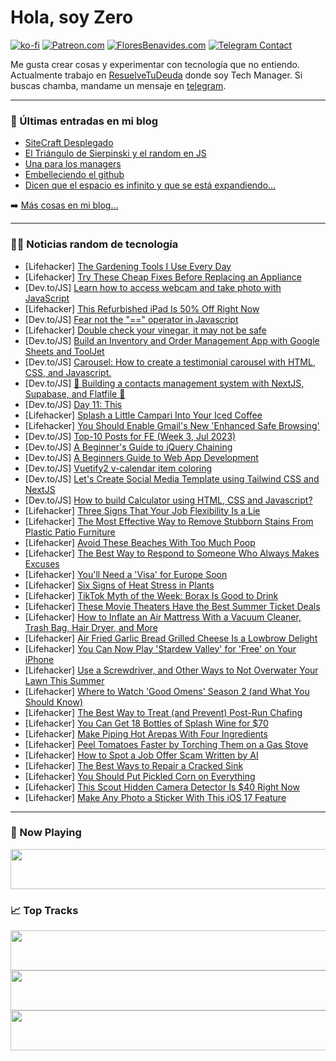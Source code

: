 # Hola, soy Zero

[![ko-fi](https://ko-fi.com/img/githubbutton_sm.svg)](https://ko-fi.com/J3J4N0LUK)
[![Patreon.com](https://img.shields.io/endpoint.svg?url=https%3A%2F%2Fshieldsio-patreon.vercel.app%2Fapi%3Fusername%3Dzerodragon%26type%3Dpatrons&style=for-the-badge)](https://patreon.com/zerodragon)
[![FloresBenavides.com](https://img.shields.io/website?down_message=oops&label=MiBlog&style=for-the-badge&up_message=online&url=https%3A%2F%2Ffloresbenavides.com)](https://floresbenavides.com)
[![Telegram Contact](https://img.shields.io/badge/escr%C3%ADbeme-ZeroDragon-%2326A5E4?style=for-the-badge&logo=telegram)](https://t.me/zerodragon)

Me gusta crear cosas y experimentar con tecnología que no entiendo.
Actualmente trabajo en [ResuelveTuDeuda](http://github.com/resuelve) donde soy Tech Manager.
Si buscas chamba, mandame un mensaje en [telegram](https://t.me/zerodragon).

---

### 📕 Últimas entradas en mi blog
<!-- BLOG-POST-LIST:START -->
- [SiteCraft Desplegado](https://floresbenavides.com/sitecraft-desplegado/)
- [El Triángulo de Sierpinski y el random en JS](https://floresbenavides.com/el-triangulo-de-sierpinski-y-el-random-en-js/)
- [Una para los managers](https://floresbenavides.com/una-para-los-managers/)
- [Embelleciendo el github](https://floresbenavides.com/embelleciendo-el-github/)
- [Dicen que el espacio es infinito y que se está expandiendo…](https://floresbenavides.com/dicen-que-el-espacio-es-infinito-y-que-se-esta-expandiendo/)
<!-- BLOG-POST-LIST:END -->

➡️ [Más cosas en mi blog...](https://floresbenavides.com)

---

### 👨‍💻 Noticias random de tecnología
<!-- TECH-POSTS:START -->
- [Lifehacker] [The Gardening Tools I Use Every Day](https://lifehacker.com/the-gardening-tools-i-use-every-day-1850669323)
- [Lifehacker] [Try These Cheap Fixes Before Replacing an Appliance](https://lifehacker.com/try-these-cheap-fixes-before-replacing-an-appliance-1850669294)
- [Dev.to/JS] [Learn how to access webcam and take photo with JavaScript](https://dev.to/bensonruan/learn-how-to-access-webcam-and-take-photo-with-javascript-3oel)
- [Lifehacker] [This Refurbished iPad Is 50% Off Right Now](https://lifehacker.com/this-refurbished-ipad-is-50-off-right-now-1850653480)
- [Dev.to/JS] [Fear not the &quot;==&quot; operator in Javascript](https://dev.to/bbarbour/fear-not-the-operator-in-javascript-4k71)
- [Lifehacker] [Double check your vinegar, it may not be safe](https://lifehacker.com/double-check-your-vinegar-it-may-not-be-safe-1850669266)
- [Dev.to/JS] [Build an Inventory and Order Management App with Google Sheets and ToolJet](https://dev.to/tooljet/building-an-inventory-and-order-management-app-with-google-sheets-and-tooljet-4jjf)
- [Dev.to/JS] [Carousel: How to create a testimonial carousel with HTML, CSS, and Javascript.](https://dev.to/ediomojose/carousel-how-to-create-a-testimonial-carousel-with-html-css-and-javascript-43j6)
- [Dev.to/JS] [🚀 Building a contacts management system with NextJS, Supabase, and Flatfile 🥂](https://dev.to/github20k/building-a-contacts-management-system-with-nextjs-supabase-and-flatfile-5dk6)
- [Dev.to/JS] [Day 11: This](https://dev.to/dhrn/day-11-this-2jnh)
- [Lifehacker] [Splash a Little Campari Into Your Iced Coffee](https://lifehacker.com/splash-a-little-campari-into-your-iced-coffee-1850665805)
- [Lifehacker] [You Should Enable Gmail&#39;s New &#39;Enhanced Safe Browsing&#39;](https://lifehacker.com/you-should-enable-gmails-new-enhanced-safe-browsing-1850669340)
- [Dev.to/JS] [Top-10 Posts for FE &lpar;Week 3, Jul 2023&rpar;](https://dev.to/fruntend/top-10-posts-for-fe-week-3-jul-2023-328n)
- [Dev.to/JS] [A Beginner&#39;s Guide to jQuery Chaining](https://dev.to/iftikhar/a-beginners-guide-to-jquery-chaining-5f3l)
- [Dev.to/JS] [A Beginners Guide to Web App Development](https://dev.to/donnajohnson88/a-beginners-guide-to-web-app-development-24mf)
- [Dev.to/JS] [Vuetify2 v-calendar item coloring](https://dev.to/timma_87/vuetify2-v-calendar-item-coloring-46fk)
- [Dev.to/JS] [Let&#39;s Create Social Media Template using Tailwind CSS and NextJS](https://dev.to/incoderweb/lets-create-social-media-template-using-tailwind-css-and-nextjs-54kg)
- [Dev.to/JS] [How to build Calculator using HTML, CSS and Javascript?](https://dev.to/keshavkumarhembram/how-to-build-calculator-using-html-css-and-javascript-56od)
- [Lifehacker] [Three Signs That Your Job Flexibility Is a Lie](https://lifehacker.com/three-signs-that-your-job-flexibility-is-a-lie-1850665189)
- [Lifehacker] [The Most Effective Way to Remove Stubborn Stains From Plastic Patio Furniture](https://lifehacker.com/the-most-effective-way-to-remove-stubborn-stains-from-p-1850665156)
- [Lifehacker] [Avoid These Beaches With Too Much Poop](https://lifehacker.com/avoid-these-beaches-with-too-much-poop-1850665109)
- [Lifehacker] [The Best Way to Respond to Someone Who Always Makes Excuses](https://lifehacker.com/the-best-way-to-respond-to-someone-who-always-makes-exc-1850665402)
- [Lifehacker] [You&#39;ll Need a &#39;Visa&#39; for Europe Soon](https://lifehacker.com/youll-need-a-visa-for-europe-soon-1850665413)
- [Lifehacker] [Six Signs of Heat Stress in Plants](https://lifehacker.com/6-signs-of-heat-stress-in-plants-1850665461)
- [Lifehacker] [TikTok Myth of the Week: Borax Is Good to Drink](https://lifehacker.com/tiktok-myth-of-the-week-borax-is-good-to-drink-1850665604)
- [Lifehacker] [These Movie Theaters Have the Best Summer Ticket Deals](https://lifehacker.com/these-movie-theaters-have-the-best-summer-ticket-deals-1850665566)
- [Lifehacker] [How to Inflate an Air Mattress With a Vacuum Cleaner, Trash Bag, Hair Dryer, and More](https://lifehacker.com/inflate-an-air-mattress-with-a-vacuum-cleaner-5862845)
- [Lifehacker] [Air Fried Garlic Bread Grilled Cheese Is a Lowbrow Delight](https://lifehacker.com/you-can-air-fry-a-grilled-cheese-sandwich-1850665486)
- [Lifehacker] [You Can Now Play &#39;Stardew Valley&#39; for &#39;Free&#39; on Your iPhone](https://lifehacker.com/you-can-now-play-stardew-valley-for-free-on-your-iphone-1850664705)
- [Lifehacker] [Use a Screwdriver, and Other Ways to Not Overwater Your Lawn This Summer](https://lifehacker.com/use-a-screwdriver-and-other-ways-keep-from-overwaterin-1847033541)
- [Lifehacker] [Where to Watch &#39;Good Omens&#39; Season 2 &lpar;and What You Should Know&rpar;](https://lifehacker.com/where-to-watch-good-omens-season-2-and-what-you-should-1850654006)
- [Lifehacker] [The Best Way to Treat &lpar;and Prevent&rpar; Post-Run Chafing](https://lifehacker.com/treat-post-run-chafing-with-diaper-cream-1724603461)
- [Lifehacker] [You Can Get 18 Bottles of Splash Wine for $70](https://lifehacker.com/you-can-get-18-bottles-of-splash-wine-for-70-1850653364)
- [Lifehacker] [Make Piping Hot Arepas With Four Ingredients](https://lifehacker.com/make-piping-hot-arepas-with-four-ingredients-1850664222)
- [Lifehacker] [Peel Tomatoes Faster by Torching Them on a Gas Stove](https://lifehacker.com/quickly-peel-tomatoes-by-torching-them-on-a-gas-stoveto-1787462339)
- [Lifehacker] [How to Spot a Job Offer Scam Written by AI](https://lifehacker.com/how-to-spot-a-job-offer-scam-written-by-ai-1850664352)
- [Lifehacker] [The Best Ways to Repair a Cracked Sink](https://lifehacker.com/the-best-ways-to-repair-a-cracked-sink-1850664147)
- [Lifehacker] [You Should Put Pickled Corn on Everything](https://lifehacker.com/you-should-put-pickled-corn-on-everything-1827544519)
- [Lifehacker] [This Scout Hidden Camera Detector Is $40 Right Now](https://lifehacker.com/this-scout-hidden-camera-detector-is-40-right-now-1850653349)
- [Lifehacker] [Make Any Photo a Sticker With This iOS 17 Feature](https://lifehacker.com/make-any-photo-a-sticker-with-this-ios-17-feature-1850662865)<!-- TECH-POSTS:END -->

---

### 🎵 Now Playing
<a href="https://spotify-now-playing-dun.vercel.app/now-playing?open"><img src="https://spotify-now-playing-dun.vercel.app/now-playing" width="540" height="64"></a>

### 📈 Top Tracks
<a href="https://spotify-now-playing-dun.vercel.app/top-tracks?i=1&open"><img src="https://spotify-now-playing-dun.vercel.app/top-tracks?i=1" width="540" height="64"></a>
<a href="https://spotify-now-playing-dun.vercel.app/top-tracks?i=2&open"><img src="https://spotify-now-playing-dun.vercel.app/top-tracks?i=2" width="540" height="64"></a>
<a href="https://spotify-now-playing-dun.vercel.app/top-tracks?i=3&open"><img src="https://spotify-now-playing-dun.vercel.app/top-tracks?i=3" width="540" height="64"></a>
